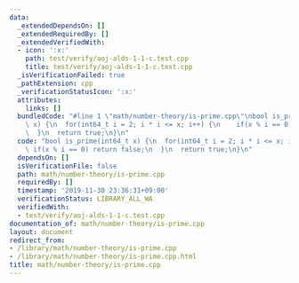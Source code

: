 ```yaml
---
data:
  _extendedDependsOn: []
  _extendedRequiredBy: []
  _extendedVerifiedWith:
  - icon: ':x:'
    path: test/verify/aoj-alds-1-1-c.test.cpp
    title: test/verify/aoj-alds-1-1-c.test.cpp
  _isVerificationFailed: true
  _pathExtension: cpp
  _verificationStatusIcon: ':x:'
  attributes:
    links: []
  bundledCode: "#line 1 \"math/number-theory/is-prime.cpp\"\nbool is_prime(int64_t\
    \ x) {\n  for(int64_t i = 2; i * i <= x; i++) {\n    if(x % i == 0) return false;\n\
    \  }\n  return true;\n}\n"
  code: "bool is_prime(int64_t x) {\n  for(int64_t i = 2; i * i <= x; i++) {\n   \
    \ if(x % i == 0) return false;\n  }\n  return true;\n}\n"
  dependsOn: []
  isVerificationFile: false
  path: math/number-theory/is-prime.cpp
  requiredBy: []
  timestamp: '2019-11-30 23:36:31+09:00'
  verificationStatus: LIBRARY_ALL_WA
  verifiedWith:
  - test/verify/aoj-alds-1-1-c.test.cpp
documentation_of: math/number-theory/is-prime.cpp
layout: document
redirect_from:
- /library/math/number-theory/is-prime.cpp
- /library/math/number-theory/is-prime.cpp.html
title: math/number-theory/is-prime.cpp
---
```

